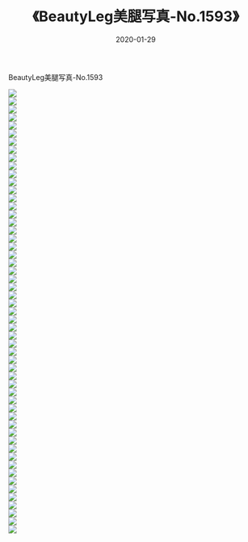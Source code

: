 ﻿---
layout: post
title:  《BeautyLeg美腿写真-No.1593》
date:   2020-01-29
img: http://img.660000.xyz/Sharelink/网络美图/2020/BeautyLeg美腿写真-No.1593/000.jpg
categories: [美女, 清纯, 唯美]
---

BeautyLeg美腿写真-No.1593

  ![](http://img.660000.xyz/Sharelink/网络美图/2020/BeautyLeg美腿写真-No.1593/001.jpg) <br> ![](http://img.660000.xyz/Sharelink/网络美图/2020/BeautyLeg美腿写真-No.1593/002.jpg) <br> ![](http://img.660000.xyz/Sharelink/网络美图/2020/BeautyLeg美腿写真-No.1593/003.jpg) <br> ![](http://img.660000.xyz/Sharelink/网络美图/2020/BeautyLeg美腿写真-No.1593/004.jpg) <br> ![](http://img.660000.xyz/Sharelink/网络美图/2020/BeautyLeg美腿写真-No.1593/005.jpg) <br> ![](http://img.660000.xyz/Sharelink/网络美图/2020/BeautyLeg美腿写真-No.1593/006.jpg) <br> ![](http://img.660000.xyz/Sharelink/网络美图/2020/BeautyLeg美腿写真-No.1593/007.jpg) <br> ![](http://img.660000.xyz/Sharelink/网络美图/2020/BeautyLeg美腿写真-No.1593/008.jpg) <br> ![](http://img.660000.xyz/Sharelink/网络美图/2020/BeautyLeg美腿写真-No.1593/009.jpg) <br> ![](http://img.660000.xyz/Sharelink/网络美图/2020/BeautyLeg美腿写真-No.1593/010.jpg) <br> ![](http://img.660000.xyz/Sharelink/网络美图/2020/BeautyLeg美腿写真-No.1593/011.jpg) <br> ![](http://img.660000.xyz/Sharelink/网络美图/2020/BeautyLeg美腿写真-No.1593/012.jpg) <br> ![](http://img.660000.xyz/Sharelink/网络美图/2020/BeautyLeg美腿写真-No.1593/013.jpg) <br> ![](http://img.660000.xyz/Sharelink/网络美图/2020/BeautyLeg美腿写真-No.1593/014.jpg) <br> ![](http://img.660000.xyz/Sharelink/网络美图/2020/BeautyLeg美腿写真-No.1593/015.jpg) <br> ![](http://img.660000.xyz/Sharelink/网络美图/2020/BeautyLeg美腿写真-No.1593/016.jpg) <br> ![](http://img.660000.xyz/Sharelink/网络美图/2020/BeautyLeg美腿写真-No.1593/017.jpg) <br> ![](http://img.660000.xyz/Sharelink/网络美图/2020/BeautyLeg美腿写真-No.1593/018.jpg) <br> ![](http://img.660000.xyz/Sharelink/网络美图/2020/BeautyLeg美腿写真-No.1593/019.jpg) <br> ![](http://img.660000.xyz/Sharelink/网络美图/2020/BeautyLeg美腿写真-No.1593/020.jpg) <br> ![](http://img.660000.xyz/Sharelink/网络美图/2020/BeautyLeg美腿写真-No.1593/021.jpg) <br> ![](http://img.660000.xyz/Sharelink/网络美图/2020/BeautyLeg美腿写真-No.1593/022.jpg) <br> ![](http://img.660000.xyz/Sharelink/网络美图/2020/BeautyLeg美腿写真-No.1593/023.jpg) <br> ![](http://img.660000.xyz/Sharelink/网络美图/2020/BeautyLeg美腿写真-No.1593/024.jpg) <br> ![](http://img.660000.xyz/Sharelink/网络美图/2020/BeautyLeg美腿写真-No.1593/025.jpg) <br> ![](http://img.660000.xyz/Sharelink/网络美图/2020/BeautyLeg美腿写真-No.1593/026.jpg) <br> ![](http://img.660000.xyz/Sharelink/网络美图/2020/BeautyLeg美腿写真-No.1593/027.jpg) <br> ![](http://img.660000.xyz/Sharelink/网络美图/2020/BeautyLeg美腿写真-No.1593/028.jpg) <br> ![](http://img.660000.xyz/Sharelink/网络美图/2020/BeautyLeg美腿写真-No.1593/029.jpg) <br> ![](http://img.660000.xyz/Sharelink/网络美图/2020/BeautyLeg美腿写真-No.1593/030.jpg) <br> ![](http://img.660000.xyz/Sharelink/网络美图/2020/BeautyLeg美腿写真-No.1593/031.jpg) <br> ![](http://img.660000.xyz/Sharelink/网络美图/2020/BeautyLeg美腿写真-No.1593/032.jpg) <br> ![](http://img.660000.xyz/Sharelink/网络美图/2020/BeautyLeg美腿写真-No.1593/033.jpg) <br> ![](http://img.660000.xyz/Sharelink/网络美图/2020/BeautyLeg美腿写真-No.1593/034.jpg) <br> ![](http://img.660000.xyz/Sharelink/网络美图/2020/BeautyLeg美腿写真-No.1593/035.jpg) <br> ![](http://img.660000.xyz/Sharelink/网络美图/2020/BeautyLeg美腿写真-No.1593/036.jpg) <br> ![](http://img.660000.xyz/Sharelink/网络美图/2020/BeautyLeg美腿写真-No.1593/037.jpg) <br> ![](http://img.660000.xyz/Sharelink/网络美图/2020/BeautyLeg美腿写真-No.1593/038.jpg) <br> ![](http://img.660000.xyz/Sharelink/网络美图/2020/BeautyLeg美腿写真-No.1593/039.jpg) <br> ![](http://img.660000.xyz/Sharelink/网络美图/2020/BeautyLeg美腿写真-No.1593/040.jpg) <br> ![](http://img.660000.xyz/Sharelink/网络美图/2020/BeautyLeg美腿写真-No.1593/041.jpg) <br> ![](http://img.660000.xyz/Sharelink/网络美图/2020/BeautyLeg美腿写真-No.1593/042.jpg) <br> ![](http://img.660000.xyz/Sharelink/网络美图/2020/BeautyLeg美腿写真-No.1593/043.jpg) <br> ![](http://img.660000.xyz/Sharelink/网络美图/2020/BeautyLeg美腿写真-No.1593/044.jpg) <br> ![](http://img.660000.xyz/Sharelink/网络美图/2020/BeautyLeg美腿写真-No.1593/045.jpg) <br> ![](http://img.660000.xyz/Sharelink/网络美图/2020/BeautyLeg美腿写真-No.1593/046.jpg) <br> ![](http://img.660000.xyz/Sharelink/网络美图/2020/BeautyLeg美腿写真-No.1593/047.jpg) <br> ![](http://img.660000.xyz/Sharelink/网络美图/2020/BeautyLeg美腿写真-No.1593/048.jpg) <br> ![](http://img.660000.xyz/Sharelink/网络美图/2020/BeautyLeg美腿写真-No.1593/049.jpg) <br> ![](http://img.660000.xyz/Sharelink/网络美图/2020/BeautyLeg美腿写真-No.1593/050.jpg) <br> ![](http://img.660000.xyz/Sharelink/网络美图/2020/BeautyLeg美腿写真-No.1593/051.jpg) <br> ![](http://img.660000.xyz/Sharelink/网络美图/2020/BeautyLeg美腿写真-No.1593/052.jpg) <br> ![](http://img.660000.xyz/Sharelink/网络美图/2020/BeautyLeg美腿写真-No.1593/053.jpg) <br> ![](http://img.660000.xyz/Sharelink/网络美图/2020/BeautyLeg美腿写真-No.1593/054.jpg) <br> ![](http://img.660000.xyz/Sharelink/网络美图/2020/BeautyLeg美腿写真-No.1593/055.jpg) <br>